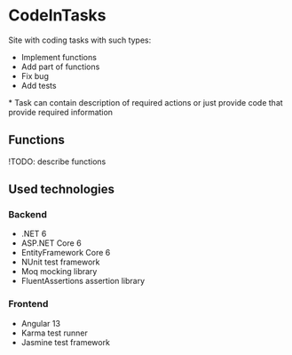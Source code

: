 # CodeInTasks

Site with coding tasks with such types:

- Implement functions
- Add part of functions
- Fix bug
- Add tests

\* Task can contain description of required actions or just provide code that provide required information

## Functions

!TODO: describe functions

## Used technologies

### Backend

- .NET 6
- ASP.NET Core 6
- EntityFramework Core 6
- NUnit test framework
- Moq mocking library
- FluentAssertions assertion library

### Frontend

- Angular 13
- Karma test runner
- Jasmine test framework